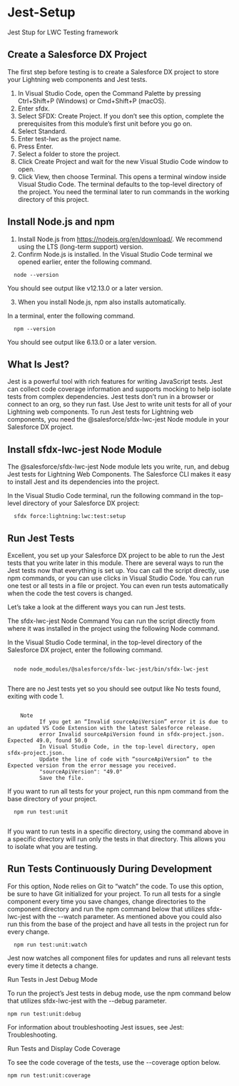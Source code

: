 # Jest-Setup
Jest Stup for  LWC Testing framework


##  Create a Salesforce DX Project

The first step before testing is to create a Salesforce DX project to store your Lightning web components and Jest tests.

1.  In Visual Studio Code, open the Command Palette by pressing Ctrl+Shift+P (Windows) or Cmd+Shift+P (macOS).
2.  Enter sfdx.
3.  Select SFDX: Create Project. If you don’t see this option, complete the prerequisites from this module’s first unit before you go on.
4.  Select Standard.
5.  Enter test-lwc as the project name.
6.  Press Enter.
7.  Select a folder to store the project.
8.  Click Create Project and wait for the new Visual Studio Code window to open.
9.  Click View, then choose Terminal. This opens a terminal window inside Visual Studio Code. The terminal defaults to the top-level directory of the project. You need the terminal later to run commands in the working directory of this project.


##  Install Node.js and npm

1.  Install Node.js from https://nodejs.org/en/download/. We recommend using the LTS (long-term support) version.
2.  Confirm Node.js is installed. In the Visual Studio Code terminal we opened earlier, enter the following command.
  ```
    node --version
  ```
You should see output like v12.13.0 or a later version.

3.  When you install Node.js, npm also installs automatically.

In a terminal, enter the following command.
  ```
    npm --version
  ```
You should see output like 6.13.0 or a later version.


##  What Is Jest?

Jest is a powerful tool with rich features for writing JavaScript tests. Jest can collect code coverage information and supports mocking to help isolate tests from complex dependencies. Jest tests don’t run in a browser or connect to an org, so they run fast. Use Jest to write unit tests for all of your Lightning web components. To run Jest tests for Lightning web components, you need the @salesforce/sfdx-lwc-jest Node module in your Salesforce DX project.

##  Install sfdx-lwc-jest Node Module

The @salesforce/sfdx-lwc-jest Node module lets you write, run, and debug Jest tests for Lightning Web Components. The Salesforce CLI makes it easy to install Jest and its dependencies into the project.

In the Visual Studio Code terminal, run the following command in the top-level directory of your Salesforce DX project:
```
  sfdx force:lightning:lwc:test:setup

```

##  Run Jest Tests

Excellent, you set up your Salesforce DX project to be able to run the Jest tests that you write later in this module. There are several ways to run the Jest tests now that everything is set up. You can call the script directly, use npm commands, or you can use clicks in Visual Studio Code. You can run one test or all tests in a file or project. You can even run tests automatically when the code the test covers is changed.

Let’s take a look at the different ways you can run Jest tests.

The sfdx-lwc-jest Node Command
You can run the script directly from where it was installed in the project using the following Node command.

In the Visual Studio Code terminal, in the top-level directory of the Salesforce DX project, enter the following command.

  ```
    
    node node_modules/@salesforce/sfdx-lwc-jest/bin/sfdx-lwc-jest
    
  ```
  There are no Jest tests yet so you should see output like No tests found, exiting with code 1.
  
  ```
      
      Note
            If you get an “Invalid sourceApiVersion” error it is due to an updated VS Code Extension with the latest Salesforce release.
            error Invalid sourceApiVersion found in sfdx-project.json. Expected 49.0, found 50.0
            In Visual Studio Code, in the top-level directory, open sfdx-project.json.
            Update the line of code with “sourceApiVersion” to the Expected version from the error message you received.
            "sourceApiVersion": "49.0"
            Save the file.
   ```
   
   If you want to run all tests for your project, run this npm command from the base directory of your project.

  ```
    npm run test:unit
    
  ```
If you want to run tests in a specific directory, using the command above in a specific directory will run only the tests in that directory. This allows you to isolate what you are testing.

##  Run Tests Continuously During Development

For this option, Node relies on Git to “watch” the code. To use this option, be sure to have Git initialized for your project. To run all tests for a single component every time you save changes, change directories to the component directory and run the npm command below that utilizes sfdx-lwc-jest with the --watch parameter. As mentioned above you could also run this from the base of the project and have all tests in the project run for every change.

```
  npm run test:unit:watch

```
Jest now watches all component files for updates and runs all relevant tests every time it detects a change.

Run Tests in Jest Debug Mode

To run the project’s Jest tests in debug mode, use the npm command below that utilizes sfdx-lwc-jest with the --debug parameter. 
```
npm run test:unit:debug

```
For information about troubleshooting Jest issues, see Jest: Troubleshooting.

Run Tests and Display Code Coverage

To see the code coverage of the tests, use the --coverage option below. 
```
npm run test:unit:coverage
```

  
  
  
  
